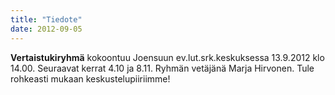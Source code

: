 ```yaml
---
title: "Tiedote"
date: 2012-09-05
---
```


**Vertaistukiryhmä** kokoontuu Joensuun ev.lut.srk.keskuksessa 13.9.2012 klo 14.00. Seuraavat kerrat 4.10 ja 8.11. Ryhmän vetäjänä Marja Hirvonen. Tule rohkeasti mukaan keskustelupiiriimme!
